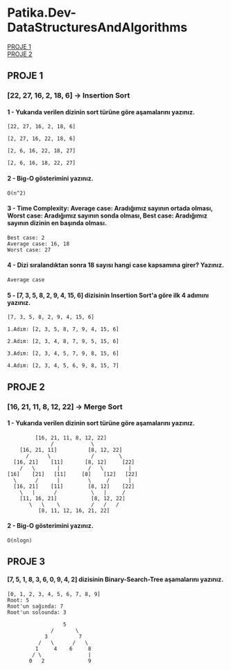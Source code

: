 # Patika.Dev-DataStructuresAndAlgorithms
[PROJE 1](https://github.com/EmineOzbek/Patika.Dev-DataStructuresAndAlgorithms/blob/main/README.md#proje-1)<br/>
[PROJE 2](https://github.com/EmineOzbek/Patika.Dev-DataStructuresAndAlgorithms/blob/main/README.md#proje-2)
## PROJE 1
### **[22, 27, 16, 2, 18, 6] -> Insertion Sort**

#### 1 - Yukarıda verilen dizinin sort türüne göre aşamalarını yazınız.
    [22, 27, 16, 2, 18, 6]
    
    [2, 27, 16, 22, 18, 6]
    
    [2, 6, 16, 22, 18, 27]
    
    [2, 6, 16, 18, 22, 27]
    
#### 2 - Big-O gösterimini yazınız.
    O(n^2)
    
#### 3 - Time Complexity: Average case: Aradığımız sayının ortada olması, Worst case: Aradığımız sayının sonda olması, Best case: Aradığımız sayının dizinin en başında olması.
    Best case: 2
    Average case: 16, 18
    Worst case: 27
    
#### 4 - Dizi sıralandıktan sonra 18 sayısı hangi case kapsamına girer? Yazınız.
    Average case
    
#### 5 - [7, 3, 5, 8, 2, 9, 4, 15, 6] dizisinin Insertion Sort'a göre ilk 4 adımını yazınız.
    [7, 3, 5, 8, 2, 9, 4, 15, 6]
    
    1.Adım: [2, 3, 5, 8, 7, 9, 4, 15, 6]
    
    2.Adım: [2, 3, 4, 8, 7, 9, 5, 15, 6]
    
    3.Adım: [2, 3, 4, 5, 7, 9, 8, 15, 6]
    
    4.Adım: [2, 3, 4, 5, 6, 9, 8, 15, 7]
    
## PROJE 2
### **[16, 21, 11, 8, 12, 22] -> Merge Sort**

#### 1 -  Yukarıda verilen dizinin sort türüne göre aşamalarını yazınız.
             [16, 21, 11, 8, 12, 22]
                  /            \ 
        [16, 21, 11]          [8, 12, 22]
          /      \             /        \ 
      [16, 21]    [11]       [8, 12]     [22]
        /   \       |         /   \        |  
    [16]    [21]   [11]     [8]    [12]   [22]
      \      /      |         \     /      | 
      [16, 21]    [11]        [8, 12]    [22]
        \   |      /           \   |     /                 
        [11, 16, 21]           [8, 12, 22]
           \   \    \          /   /   /
              [8, 11, 12, 16, 21, 22]
    
#### 2 - Big-O gösterimini yazınız.
    O(nlogn)
   
## PROJE 3
#### [7, 5, 1, 8, 3, 6, 0, 9, 4, 2] dizisinin Binary-Search-Tree aşamalarını yazınız.
    [0, 1, 2, 3, 4, 5, 6, 7, 8, 9]
    Root: 5
    Root'un sağında: 7
    Root'un solounda: 3
     
                      5 
                  /       \
                3          7
              /   \      /   \
             1     4    6     8
            / \               | 
           0   2              9
